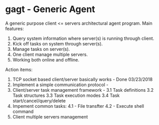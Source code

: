 # gagt - Generic Agent

A generic purpose client <= servers architectural agent program.
Main features:
1. Query system information where server(s) is running through client.
2. Kick off tasks on system through server(s).
3. Manage tasks on server(s).
4. One client manage multiple servers.
5. Working both online and offline.

Action items:
1. TCP socket based client/server basically works - Done 03/23/2018
2. Implement a simple communication protocol - 
3. Client/server task management framework - 
  3.1 Task definitions
  3.2 Task structures
  3.3 Task execution modes
  3.4 Task start/cancel/query/delete
4. Impement common tasks:
  4.1 - File transfter
  4.2 - Execute shell command
5. Client multiple servers management
